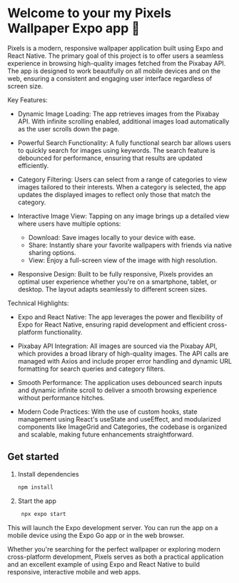 # Welcome to your my Pixels Wallpaper Expo app 👋

Pixels is a modern, responsive wallpaper application built using Expo and React Native. The primary goal of this project is to offer users a seamless experience in browsing high-quality images fetched from the Pixabay API. The app is designed to work beautifully on all mobile devices and on the web, ensuring a consistent and engaging user interface regardless of screen size.

Key Features:

- Dynamic Image Loading:
   The app retrieves images from the Pixabay API. With infinite scrolling enabled, additional images load automatically as the user scrolls down the page.

- Powerful Search Functionality:
   A fully functional search bar allows users to quickly search for images using keywords. The search feature is debounced for performance, ensuring that results are updated efficiently.

- Category Filtering:
   Users can select from a range of categories to view images tailored to their interests. When a category is selected, the app updates the displayed images to reflect only those that match the category.

- Interactive Image View:
   Tapping on any image brings up a detailed view where users have multiple options:
    * Download: Save images locally to your device with ease.
    * Share: Instantly share your favorite wallpapers with friends via native sharing options.
    * View: Enjoy a full-screen view of the image with high resolution.

- Responsive Design:
   Built to be fully responsive, Pixels provides an optimal user experience whether you're on a smartphone, tablet, or desktop. The layout adapts seamlessly to different screen sizes.

Technical Highlights:

- Expo and React Native:
   The app leverages the power and flexibility of Expo for React Native, ensuring rapid development and efficient cross-platform functionality.
   
- Pixabay API Integration:
   All images are sourced via the Pixabay API, which provides a broad library of high-quality images. The API calls are managed with Axios and include proper error handling and dynamic URL formatting for search queries and category filters.

- Smooth Performance:
   The application uses debounced search inputs and dynamic infinite scroll to deliver a smooth browsing experience without performance hitches.

- Modern Code Practices:
   With the use of custom hooks, state management using React's useState and useEffect, and modularized components like ImageGrid and Categories, the codebase is organized and scalable, making future enhancements straightforward.

## Get started

1. Install dependencies

   ```bash
   npm install
   ```

2. Start the app

   ```bash
    npx expo start
   ```

This will launch the Expo development server. You can run the app on a mobile device using the Expo Go app or in the web browser.

Whether you're searching for the perfect wallpaper or exploring modern cross-platform development, Pixels serves as both a practical application and an excellent example of using Expo and React Native to build responsive, interactive mobile and web apps.



















